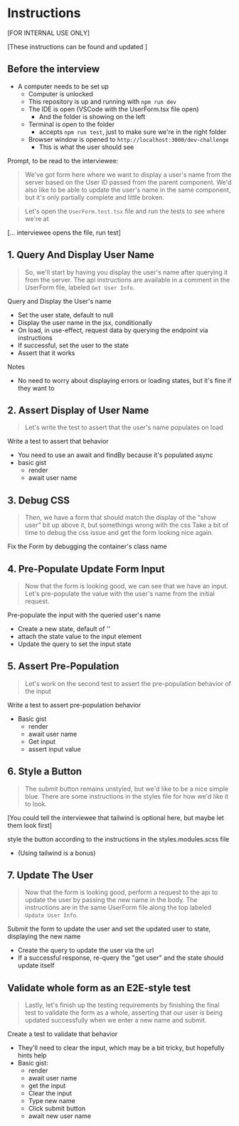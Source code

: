# Instructions

[FOR INTERNAL USE ONLY]

[These instructions can be found and updated ]

## Before the interview

- A computer needs to be set up
  - Computer is unlocked
  - This repository is up and running with `npm run dev`
  - The IDE is open (VSCode with the UserForm.tsx file open)
    - And the folder is showing on the left
  - Terminal is open to the folder
    - accepts `npm run test`, just to make sure we're in the right folder
  - Browser window is opened to `http://localhost:3000/dev-challenge`
    - This is what the user should see

Prompt, to be read to the interviewee:

> We've got form here where we want to display a user's name from the server based on the User ID passed from the parent
> component. We'd also like to be able to update the user's name in the same component, but it's only partially complete
> and little broken.

> Let's open the `UserForm.test.tsx` file and run the tests to see where we're at

[... interviewee opens the file, run test]

## 1. Query And Display User Name

> So, we'll start by having you display the user's name after querying it from the server.
> The api instructions are available in a comment in the UserForm file, labeled `Get User Info`.

Query and Display the User's name

- Set the user state, default to null
- Display the user name in the jsx, conditionally
- On load, in use-effect, request data by querying the endpoint via instructions
- If successful, set the user to the state
- Assert that it works

Notes

- No need to worry about displaying errors or loading states, but it's fine if they want to

## 2. Assert Display of User Name

> Let's write the test to assert that the user's name populates on load

Write a test to assert that behavior

- You need to use an await and findBy because it's populated async
- basic gist
    - render
    - await user name

## 3. Debug CSS

> Then, we have a form that should match the display of the "show user" bit up above it, but somethings wrong with the
> css
> Take a bit of time to debug the css issue and get the form looking nice again.

Fix the Form by debugging the container's class name

## 4. Pre-Populate Update Form Input

> Now that the form is looking good, we can see that we have an input. Let's pre-populate the value with the user's name
> from the initial request.

Pre-populate the input with the queried user's name

- Create a new state, default of ''
- attach the state value to the input element
- Update the query to set the input state

## 5. Assert Pre-Population

> Let's work on the second test to assert the pre-population behavior of the input

Write a test to assert pre-population behavior

- Basic gist
    - render
    - await user name
    - Get input
    - assert input value

## 6. Style a Button

> The submit button remains unstyled, but we'd like to be a nice simple blue. There are some instructions in the styles
> file for how we'd like it to look.

[You could tell the interviewee that tailwind is optional here, but maybe let them look first]

style the button according to the instructions in the styles.modules.scss file

- (Using tailwind is a bonus)

## 7. Update The User

> Now that the form is looking good, perform a request to the api to update the user by passing the new name in the
> body. The instructions are in the same UserForm file along the top labeled `Update User Info`.

Submit the form to update the user and set the updated user to state, displaying the new name

- Create the query to update the user via the url
- If a successful response, re-query the "get user" and the state should update itself

## Validate whole form as an E2E-style test

> Lastly, let's finish up the testing requirements by finishing the final test to validate the form as a whole, asserting
> that our user is being updated successfully when we enter a new name and submit.

Create a test to validate that behavior

- They'll need to clear the input, which may be a bit tricky, but hopefully hints help
- Basic gist:
    - render
    - await user name
    - get the input
    - Clear the input
    - Type new name
    - Click submit button
    - await new user name